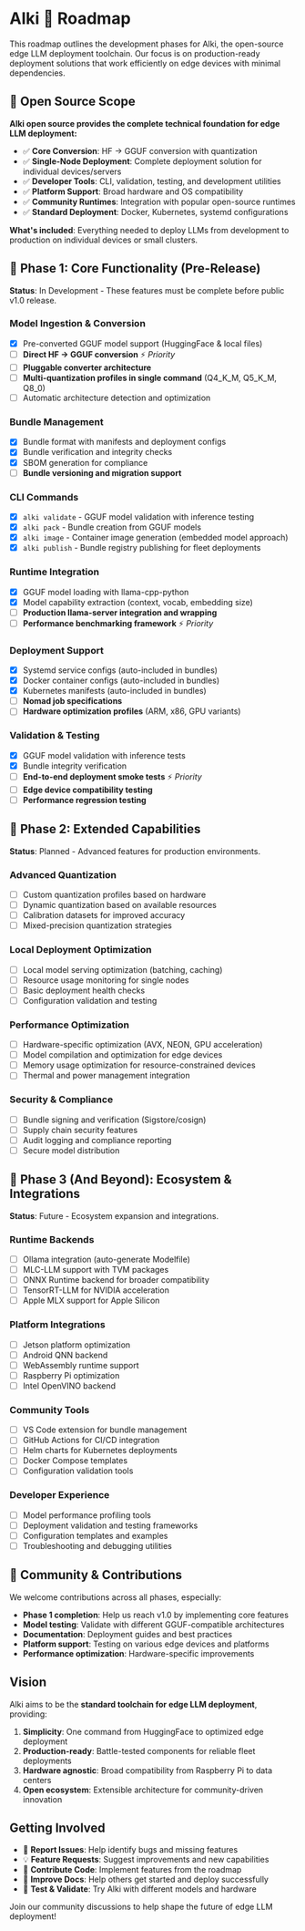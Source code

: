 # Alki 🌊 Roadmap

This roadmap outlines the development phases for Alki, the open-source edge LLM deployment toolchain. Our focus is on production-ready deployment solutions that work efficiently on edge devices with minimal dependencies.

## 🎯 Open Source Scope

**Alki open source provides the complete technical foundation for edge LLM deployment:**

- ✅ **Core Conversion**: HF → GGUF conversion with quantization
- ✅ **Single-Node Deployment**: Complete deployment solution for individual devices/servers
- ✅ **Developer Tools**: CLI, validation, testing, and development utilities  
- ✅ **Platform Support**: Broad hardware and OS compatibility
- ✅ **Community Runtimes**: Integration with popular open-source runtimes
- ✅ **Standard Deployment**: Docker, Kubernetes, systemd configurations

**What's included**: Everything needed to deploy LLMs from development to production on individual devices or small clusters.

## 🎯 Phase 1: Core Functionality (Pre-Release)

**Status**: In Development - These features must be complete before public v1.0 release.

### Model Ingestion & Conversion
- [x] Pre-converted GGUF model support (HuggingFace & local files)
- [ ] **Direct HF → GGUF conversion** ⚡ *Priority*
- [ ] **Pluggable converter architecture**
- [ ] **Multi-quantization profiles in single command** (Q4_K_M, Q5_K_M, Q8_0)
- [ ] Automatic architecture detection and optimization

### Bundle Management
- [x] Bundle format with manifests and deployment configs
- [x] Bundle verification and integrity checks
- [x] SBOM generation for compliance
- [ ] **Bundle versioning and migration support**

### CLI Commands
- [x] `alki validate` - GGUF model validation with inference testing
- [x] `alki pack` - Bundle creation from GGUF models
- [x] `alki image` - Container image generation (embedded model approach)
- [x] `alki publish` - Bundle registry publishing for fleet deployments

### Runtime Integration
- [x] GGUF model loading with llama-cpp-python
- [x] Model capability extraction (context, vocab, embedding size)
- [ ] **Production llama-server integration and wrapping**
- [ ] **Performance benchmarking framework** ⚡ *Priority*

### Deployment Support
- [x] Systemd service configs (auto-included in bundles)
- [x] Docker container configs (auto-included in bundles)
- [x] Kubernetes manifests (auto-included in bundles)
- [ ] **Nomad job specifications**
- [ ] **Hardware optimization profiles** (ARM, x86, GPU variants)

### Validation & Testing
- [x] GGUF model validation with inference tests
- [x] Bundle integrity verification
- [ ] **End-to-end deployment smoke tests** ⚡ *Priority*
- [ ] **Edge device compatibility testing**
- [ ] **Performance regression testing**

## 🚀 Phase 2: Extended Capabilities

**Status**: Planned - Advanced features for production environments.

### Advanced Quantization
- [ ] Custom quantization profiles based on hardware
- [ ] Dynamic quantization based on available resources
- [ ] Calibration datasets for improved accuracy
- [ ] Mixed-precision quantization strategies

### Local Deployment Optimization
- [ ] Local model serving optimization (batching, caching)
- [ ] Resource usage monitoring for single nodes
- [ ] Basic deployment health checks
- [ ] Configuration validation and testing

### Performance Optimization
- [ ] Hardware-specific optimization (AVX, NEON, GPU acceleration)
- [ ] Model compilation and optimization for edge devices
- [ ] Memory usage optimization for resource-constrained devices
- [ ] Thermal and power management integration

### Security & Compliance
- [ ] Bundle signing and verification (Sigstore/cosign)
- [ ] Supply chain security features
- [ ] Audit logging and compliance reporting
- [ ] Secure model distribution

## 🔌 Phase 3 (And Beyond): Ecosystem & Integrations

**Status**: Future - Ecosystem expansion and integrations.

### Runtime Backends
- [ ] Ollama integration (auto-generate Modelfile)
- [ ] MLC-LLM support with TVM packages
- [ ] ONNX Runtime backend for broader compatibility
- [ ] TensorRT-LLM for NVIDIA acceleration
- [ ] Apple MLX support for Apple Silicon

### Platform Integrations
- [ ] Jetson platform optimization
- [ ] Android QNN backend
- [ ] WebAssembly runtime support
- [ ] Raspberry Pi optimization
- [ ] Intel OpenVINO backend

### Community Tools
- [ ] VS Code extension for bundle management
- [ ] GitHub Actions for CI/CD integration
- [ ] Helm charts for Kubernetes deployments
- [ ] Docker Compose templates
- [ ] Configuration validation tools

### Developer Experience
- [ ] Model performance profiling tools
- [ ] Deployment validation and testing frameworks
- [ ] Configuration templates and examples
- [ ] Troubleshooting and debugging utilities

## 🎪 Community & Contributions

We welcome contributions across all phases, especially:

- **Phase 1 completion**: Help us reach v1.0 by implementing core features
- **Model testing**: Validate with different GGUF-compatible architectures
- **Documentation**: Deployment guides and best practices
- **Platform support**: Testing on various edge devices and platforms
- **Performance optimization**: Hardware-specific improvements

## Vision

Alki aims to be the **standard toolchain for edge LLM deployment**, providing:

1. **Simplicity**: One command from HuggingFace to optimized edge deployment
2. **Production-ready**: Battle-tested components for reliable fleet deployments  
3. **Hardware agnostic**: Broad compatibility from Raspberry Pi to data centers
4. **Open ecosystem**: Extensible architecture for community-driven innovation

## Getting Involved

- 🐛 **Report Issues**: Help identify bugs and missing features
- 💡 **Feature Requests**: Suggest improvements and new capabilities
- 🔧 **Contribute Code**: Implement features from the roadmap
- 📖 **Improve Docs**: Help others get started and deploy successfully
- 🧪 **Test & Validate**: Try Alki with different models and hardware

Join our community discussions to help shape the future of edge LLM deployment!